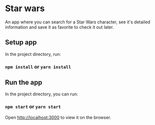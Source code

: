 # Star wars

An app where you can search for a Star Wars character, see it's detailed information and save it as favorite to check it out later.

## Setup app

In the project directory, run:

### `npm install` or `yarn install`

## Run the app

In the project directory, you can run:

### `npm start` or `yarn start`

Open [http://localhost:3000](http://localhost:3000) to view it on the browser.

